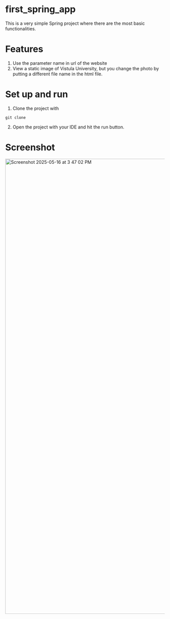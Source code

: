 # first_spring_app

This is a very simple Spring project where there are the most basic functionalities.

# Features

1) Use the parameter name in url of the website
2) View a static image of Vistula University, but you change the photo by putting a different file name in the html file.

# Set up and run

1. Clone the project with

``` git clone ```

2. Open the project with your IDE and hit the run button.

# Screenshot

<img width="1440" alt="Screenshot 2025-05-16 at 3 47 02 PM" src="https://github.com/user-attachments/assets/fb5a4676-4875-406f-9268-2c2d1d86281c" />
